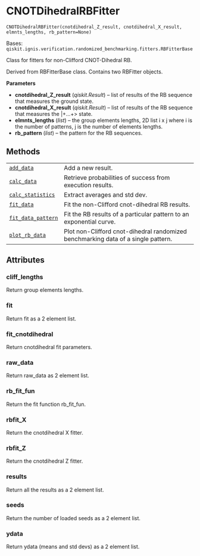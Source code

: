 # CNOTDihedralRBFitter



`CNOTDihedralRBFitter(cnotdihedral_Z_result, cnotdihedral_X_result, elmnts_lengths, rb_pattern=None)`

Bases: `qiskit.ignis.verification.randomized_benchmarking.fitters.RBFitterBase`

Class for fitters for non-Clifford CNOT-Dihedral RB.

Derived from RBFitterBase class. Contains two RBFitter objects.

**Parameters**

*   **cnotdihedral\_Z\_result** (*qiskit.Result*) – list of results of the RB sequence that measures the ground state.
*   **cnotdihedral\_X\_result** (*qiskit.Result*) – list of results of the RB sequence that measures the $|+...+>$ state.
*   **elmnts\_lengths** (*list*) – the group elements lengths, 2D list i x j where i is the number of patterns, j is the number of elements lengths.
*   **rb\_pattern** (*list*) – the pattern for the RB sequences.

## Methods

|                                                                                                                                                                                                                         |                                                                                   |
| ----------------------------------------------------------------------------------------------------------------------------------------------------------------------------------------------------------------------- | --------------------------------------------------------------------------------- |
| [`add_data`](qiskit.ignis.verification.CNOTDihedralRBFitter.add_data#qiskit.ignis.verification.CNOTDihedralRBFitter.add_data "qiskit.ignis.verification.CNOTDihedralRBFitter.add_data")                                 | Add a new result.                                                                 |
| [`calc_data`](qiskit.ignis.verification.CNOTDihedralRBFitter.calc_data#qiskit.ignis.verification.CNOTDihedralRBFitter.calc_data "qiskit.ignis.verification.CNOTDihedralRBFitter.calc_data")                             | Retrieve probabilities of success from execution results.                         |
| [`calc_statistics`](qiskit.ignis.verification.CNOTDihedralRBFitter.calc_statistics#qiskit.ignis.verification.CNOTDihedralRBFitter.calc_statistics "qiskit.ignis.verification.CNOTDihedralRBFitter.calc_statistics")     | Extract averages and std dev.                                                     |
| [`fit_data`](qiskit.ignis.verification.CNOTDihedralRBFitter.fit_data#qiskit.ignis.verification.CNOTDihedralRBFitter.fit_data "qiskit.ignis.verification.CNOTDihedralRBFitter.fit_data")                                 | Fit the non-Clifford cnot-dihedral RB results.                                    |
| [`fit_data_pattern`](qiskit.ignis.verification.CNOTDihedralRBFitter.fit_data_pattern#qiskit.ignis.verification.CNOTDihedralRBFitter.fit_data_pattern "qiskit.ignis.verification.CNOTDihedralRBFitter.fit_data_pattern") | Fit the RB results of a particular pattern to an exponential curve.               |
| [`plot_rb_data`](qiskit.ignis.verification.CNOTDihedralRBFitter.plot_rb_data#qiskit.ignis.verification.CNOTDihedralRBFitter.plot_rb_data "qiskit.ignis.verification.CNOTDihedralRBFitter.plot_rb_data")                 | Plot non-Clifford cnot-dihedral randomized benchmarking data of a single pattern. |

## Attributes



### cliff\_lengths

Return group elements lengths.



### fit

Return fit as a 2 element list.



### fit\_cnotdihedral

Return cnotdihedral fit parameters.



### raw\_data

Return raw\_data as 2 element list.



### rb\_fit\_fun

Return the fit function rb\_fit\_fun.



### rbfit\_X

Return the cnotdihedral X fitter.



### rbfit\_Z

Return the cnotdihedral Z fitter.



### results

Return all the results as a 2 element list.



### seeds

Return the number of loaded seeds as a 2 element list.



### ydata

Return ydata (means and std devs) as a 2 element list.
